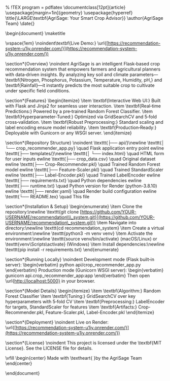 % !TEX program = pdflatex
\documentclass\[12pt]{article}
\usepackage\[margin=1in]{geometry}
\usepackage{hyperref}
\title{\LARGE\textbf{AgriSage: Your Smart Crop Advisor}}
\author{AgriSage Team}
\date{}

\begin{document}
\maketitle

\vspace{1em}
\noindent\textbf{Live Demo:} \url{[https://recommendation-system-u1iy.onrender.com/}](https://recommendation-system-u1iy.onrender.com/})

\section\*{Overview}
\noindent
AgriSage is an intelligent Flask‑based crop recommendation system that empowers farmers and agricultural planners with data‑driven insights. By analyzing key soil and climate parameters—\textbf{Nitrogen, Phosphorus, Potassium, Temperature, Humidity, pH,} and \textbf{Rainfall}—it instantly predicts the most suitable crop to cultivate under specific field conditions.

\section\*{Features}
\begin{itemize}
\item \textbf{Interactive Web UI:} Built with Flask and Jinja2 for seamless user interaction.
\item \textbf{Real‑time Predictions:} Powered by a pre‑trained Random Forest Classifier.
\item \textbf{Hyperparameter‑Tuned:} Optimized via GridSearchCV and 5‑fold cross‑validation.
\item \textbf{Robust Preprocessing:} Standard scaling and label encoding ensure model reliability.
\item \textbf{Production‑Ready:} Deployable with Gunicorn or any WSGI server.
\end{itemize}

\section\*{Repository Structure}
\noindent
\texttt{├── api/}\newline
\texttt{│   └── crop\_recommender\_app.py} \quad Flask application entry point
ewline
\texttt{├── templates/}\newline
\texttt{│   └── index.html} \quad HTML form for user inputs
ewline
\texttt{├── crop\_data.csv} \quad Original dataset
ewline
\texttt{├── Crop-Recommender.pkl} \quad Trained Random Forest model
ewline
\texttt{├── Feature-Scaler.pkl} \quad Trained StandardScaler
ewline
\texttt{├── Label-Encoder.pkl} \quad Trained LabelEncoder
ewline
\texttt{├── requirements.txt} \quad Python dependencies
ewline
\texttt{├── runtime.txt} \quad Python version for Render (python-3.8.10)
ewline
\texttt{├── render.yaml} \quad Render build configuration
ewline
\texttt{└── README.tex} \quad This file

\section\*{Installation & Setup}
\begin{enumerate}
\item Clone the repository:\newline
\texttt{git clone [https://github.com/YOUR-USERNAME/recommendation\\\_system.git}](https://github.com/YOUR-USERNAME/recommendation\_system.git})
\item Navigate into directory:\newline
\texttt{cd recommendation\_system}
\item Create a virtual environment:\newline
\texttt{python3 -m venv venv}
\item Activate the environment:\newline
\texttt{source venv/bin/activate} (macOS/Linux) or \texttt{venv\Scripts\activate} (Windows)
\item Install dependencies:\newline
\texttt{pip install -r requirements.txt}
\end{enumerate}

\section\*{Running Locally}
\noindent
Development mode (Flask built‑in server):
\begin{verbatim}
python api/crop\_recommender\_app.py
\end{verbatim}
Production mode (Gunicorn WSGI server):
\begin{verbatim}
gunicorn api.crop\_recommender\_app\:app
\end{verbatim}
Then open \url{[http://localhost:5000}](http://localhost:5000}) in your browser.

\section\*{Model Details}
\begin{itemize}
\item \textbf{Algorithm:} Random Forest Classifier
\item \textbf{Tuning:} GridSearchCV over key hyperparameters with 5‑fold CV
\item \textbf{Preprocessing:} LabelEncoder for targets, StandardScaler for features
\item \textbf{Artifacts:} Crop-Recommender.pkl, Feature-Scaler.pkl, Label-Encoder.pkl
\end{itemize}

\section\*{Deployment}
\noindent
Live on Render: \url{[https://recommendation-system-u1iy.onrender.com/}](https://recommendation-system-u1iy.onrender.com/})

\section\*{License}
\noindent
This project is licensed under the \textbf{MIT License}. See the LICENSE file for details.

\vfill
\begin{center}
Made with \textheart{ }by the AgriSage Team
\end{center}

\end{document}
